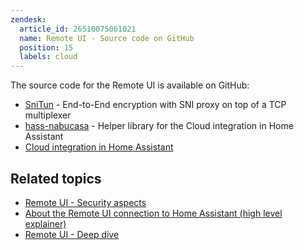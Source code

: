 ```yaml
---
zendesk:
  article_id: 26510075061021
  name: Remote UI - Source code on GitHub
  position: 15
  labels: cloud
---
```


The source code for the Remote UI is available on GitHub:

- [SniTun](https://github.com/NabuCasa/snitun) - End-to-End encryption with SNI proxy on top of a TCP multiplexer
- [hass-nabucasa](https://github.com/NabuCasa/hass-nabucasa) - Helper library for the Cloud integration in Home Assistant
- [Cloud integration in Home Assistant](https://github.com/home-assistant/core/tree/dev/homeassistant/components/cloud)

## Related topics

- [Remote UI - Security aspects](/hc/en-us/articles/26508882007581/)
- [About the Remote UI connection to Home Assistant (high level explainer)](/hc/en-us/articles/26469707849629/)
- [Remote UI - Deep dive](/hc/en-us/articles/25619268678557/)

